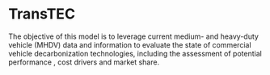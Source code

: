 # TransTEC
The objective of this model is to leverage current medium- and heavy-duty vehicle (MHDV) data  and information to evaluate the state of commercial vehicle decarbonization technologies, including the assessment of potential performance , cost drivers and market share. 
